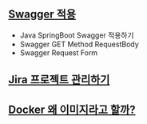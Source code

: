 ## [Swagger 적용](https://everyday-spring.com/625)

- Java SpringBoot Swagger 적용하기
- Swagger GET Method RequestBody
- Swagger Request Form

## [Jira 프로젝트 관리하기](https://everyday-spring.com/626)

## [Docker 왜 이미지라고 할까?](https://everyday-spring.com/627)